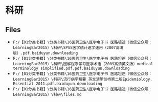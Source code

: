 # 科研

## Files

- `F:/【01分类书籍】\分类书籍\16医药卫生\医学电子书 医路坦途（微信公众号：LearningBar2015）\科研\SPSS医学统计速学速用（2007高清版）.pdf.baiduyun.downloading`
- `F:/【01分类书籍】\分类书籍\16医药卫生\医学电子书 医路坦途（微信公众号：LearningBar2015）\科研\图解程序学习医学术语（2009高清英文版）medical terminology simplified.pdf.pdf.baiduyun.downloading`
- `F:/【01分类书籍】\分类书籍\16医药卫生\医学电子书 医路坦途（微信公众号：LearningBar2015）\科研\流行病学精要 英文清晰剑桥第二版Epidemiology, Essential 2011.pdf.baiduyun.downloading`
- `F:/【01分类书籍】\分类书籍\16医药卫生\医学电子书 医路坦途（微信公众号：LearningBar2015）\科研\files.md`
